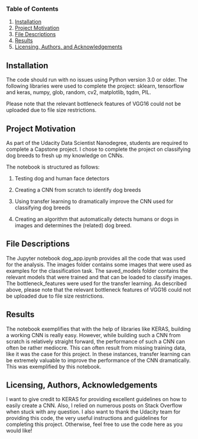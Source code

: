 
### Table of Contents

1. [Installation](#installation)
2. [Project Motivation](#motivation)
3. [File Descriptions](#files)
4. [Results](#results)
5. [Licensing, Authors, and Acknowledgements](#licensing)

## Installation <a name="installation"></a>

The code should run with no issues using Python version 3.0 or older.
The following libraries were used to complete the project: sklearn, tensorflow and keras, numpy, glob, random, cv2, matplotlib, tqdm, PIL.

Please note that the relevant bottleneck features of VGG16 could not be uploaded due to file size restrictions.


## Project Motivation<a name="motivation"></a>

As part of the Udacity Data Scientist Nanodegree, students are required to complete a Capstone project. I chose to complete the project on classifying dog breeds to fresh up my knowledge on CNNs. 

The notebook is structured as follows:

1. Testing dog and human face detectors

2. Creating a CNN from scratch to identify dog breeds

3. Using transfer learning to dramatically improve the CNN used for classifying dog breeds

4. Creating an algorithm that automatically detects humans or dogs in images and determines the (related) dog breed.



## File Descriptions <a name="files"></a>

The Jupyter notebook dog_app.ipynb provides all the code that was used for the analysis.
The images folder contains some images that were used as examples for the classification task.
The saved_models folder contains the relevant models that were trained and that can be loaded to classify images.
The bottleneck_features were used for the transfer learning. As described above, please note that the relevant bottleneck features of VGG16 could not be uploaded due to file size restrictions.

## Results<a name="results"></a>

The notebook exemplifies that with the help of libraries like KERAS, building a working CNN is really easy. However, while building such a CNN from scratch is relatively straight forward, the performance of such a CNN can often be rather mediocre. This can often result from missing training data, like it was the case for this project.
In these instances, transfer learning can be extremely valuable to improve the performance of the CNN dramatically. This was exemplified by this notebook.

## Licensing, Authors, Acknowledgements<a name="licensing"></a>

I want to give credit to KERAS for providing excellent guidelines on how to easily create a CNN. Also, I relied on numerous posts on Stack Overflow when stuck with any question. 
I also want to thank the Udacity team for providing this code, the very useful instructions and guidelines for completing this project. 
Otherwise, feel free to use the code here as you would like! 

